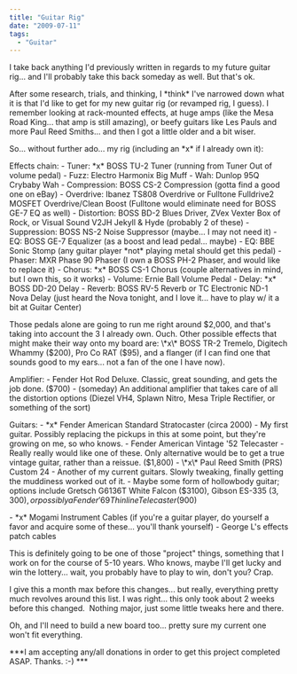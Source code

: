 ```yaml
---
title: "Guitar Rig"
date: "2009-07-11"
tags:
  - "Guitar"
---
```


I take back anything I'd previously written in regards to my future guitar rig... and I'll probably take this back someday as well. But that's ok.

After some research, trials, and thinking, I \*think\* I've narrowed down what it is that I'd like to get for my new guitar rig (or revamped rig, I guess). I remember looking at rack-mounted effects, at huge amps (like the Mesa Road King... that amp is still amazing), or beefy guitars like Les Pauls and more Paul Reed Smiths... and then I got a little older and a bit wiser.

So... without further ado... my rig (including an \*x\* if I already own it):

Effects chain: - Tuner: \*x\* BOSS TU-2 Tuner (running from Tuner Out of volume pedal) - Fuzz: Electro Harmonix Big Muff - Wah: Dunlop 95Q Crybaby Wah - Compression: BOSS CS-2 Compression (gotta find a good one on eBay) - Overdrive: Ibanez TS808 Overdrive or Fulltone Fulldrive2 MOSFET Overdrive/Clean Boost (Fulltone would eliminate need for BOSS GE-7 EQ as well) - Distortion: BOSS BD-2 Blues Driver, ZVex Vexter Box of Rock, or Visual Sound V2JH Jekyll & Hyde (probably 2 of these) - Suppression: BOSS NS-2 Noise Suppressor (maybe... I may not need it) - EQ: BOSS GE-7 Equalizer (as a boost and lead pedal... maybe) - EQ: BBE Sonic Stomp (any guitar player \*not\* playing metal should get this pedal) - Phaser: MXR Phase 90 Phaser (I own a BOSS PH-2 Phaser, and would like to replace it) - Chorus: \*x\* BOSS CS-1 Chorus (couple alternatives in mind, but I own this, so it works) - Volume: Ernie Ball Volume Pedal - Delay: \*x\* BOSS DD-20 Delay - Reverb: BOSS RV-5 Reverb or TC Electronic ND-1 Nova Delay (just heard the Nova tonight, and I love it... have to play w/ it a bit at Guitar Center)

Those pedals alone are going to run me right around $2,000, and that's taking into account the 3 I already own. Ouch. Other possible effects that might make their way onto my board are: \*x\* BOSS TR-2 Tremelo, Digitech Whammy ($200), Pro Co RAT ($95), and a flanger (if I can find one that sounds good to my ears... not a fan of the one I have now).

Amplifier: - Fender Hot Rod Deluxe. Classic, great sounding, and gets the job done. ($700) - (someday) An additional amplifier that takes care of all the distortion options (Diezel VH4, Splawn Nitro, Mesa Triple Rectifier, or something of the sort)

Guitars: - \*x\* Fender American Standard Stratocaster (circa 2000) - My first guitar. Possibly replacing the pickups in this at some point, but they're growing on me, so who knows. - Fender American Vintage '52 Telecaster - Really really would like one of these. Only alternative would be to get a true vintage guitar, rather than a reissue. ($1,800) - \*x\* Paul Reed Smith (PRS) Custom 24 - Another of my current guitars. Slowly tweaking, finally getting the muddiness worked out of it. - Maybe some form of hollowbody guitar; options include Gretsch G6136T White Falcon ($3100), Gibson ES-335 ($3,300), or possibly a Fender '69 Thinline Telecaster ($900)

\- \*x\* Mogami Instrument Cables (if you're a guitar player, do yourself a favor and acquire some of these... you'll thank yourself) - George L's effects patch cables

This is definitely going to be one of those "project" things, something that I work on for the course of 5-10 years. Who knows, maybe I'll get lucky and win the lottery... wait, you probably have to play to win, don't you? Crap.

I give this a month max before this changes... but really, everything pretty much revolves around this list. I was right... this only took about 2 weeks before this changed.  Nothing major, just some little tweaks here and there.

Oh, and I'll need to build a new board too... pretty sure my current one won't fit everything.

\*\*\*I am accepting any/all donations in order to get this project completed ASAP. Thanks. :-) \*\*\*
